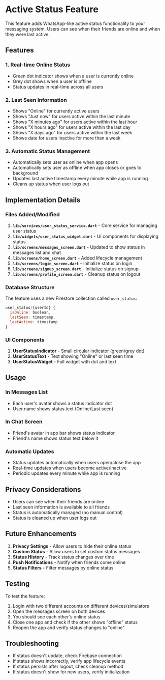 # Active Status Feature

This feature adds WhatsApp-like active status functionality to your messaging system. Users can see when their friends are online and when they were last active.

## Features

### 1. Real-time Online Status
- Green dot indicator shows when a user is currently online
- Grey dot shows when a user is offline
- Status updates in real-time across all users

### 2. Last Seen Information
- Shows "Online" for currently active users
- Shows "Just now" for users active within the last minute
- Shows "X minutes ago" for users active within the last hour
- Shows "X hours ago" for users active within the last day
- Shows "X days ago" for users active within the last week
- Shows date for users inactive for more than a week

### 3. Automatic Status Management
- Automatically sets user as online when app opens
- Automatically sets user as offline when app closes or goes to background
- Updates last active timestamp every minute while app is running
- Cleans up status when user logs out

## Implementation Details

### Files Added/Modified

1. **`lib/services/user_status_service.dart`** - Core service for managing user status
2. **`lib/widgets/user_status_widget.dart`** - UI components for displaying status
3. **`lib/screens/messages_screen.dart`** - Updated to show status in messages list and chat
4. **`lib/screens/home_screen.dart`** - Added lifecycle management
5. **`lib/screens/login_screen.dart`** - Initialize status on login
6. **`lib/screens/signup_screen.dart`** - Initialize status on signup
7. **`lib/screens/profile_screen.dart`** - Cleanup status on logout

### Database Structure

The feature uses a new Firestore collection called `user_status`:

```javascript
user_status/{userId} {
  isOnline: boolean,
  lastSeen: timestamp,
  lastActive: timestamp
}
```

### UI Components

1. **UserStatusIndicator** - Small circular indicator (green/grey dot)
2. **UserStatusText** - Text showing "Online" or last seen time
3. **UserStatusWidget** - Full widget with dot and text

## Usage

### In Messages List
- Each user's avatar shows a status indicator dot
- User name shows status text (Online/Last seen)

### In Chat Screen
- Friend's avatar in app bar shows status indicator
- Friend's name shows status text below it

### Automatic Updates
- Status updates automatically when users open/close the app
- Real-time updates when users become active/inactive
- Periodic updates every minute while app is running

## Privacy Considerations

- Users can see when their friends are online
- Last seen information is available to all friends
- Status is automatically managed (no manual control)
- Status is cleaned up when user logs out

## Future Enhancements

1. **Privacy Settings** - Allow users to hide their online status
2. **Custom Status** - Allow users to set custom status messages
3. **Status History** - Track status changes over time
4. **Push Notifications** - Notify when friends come online
5. **Status Filters** - Filter messages by online status

## Testing

To test the feature:

1. Login with two different accounts on different devices/simulators
2. Open the messages screen on both devices
3. You should see each other's online status
4. Close one app and check if the other shows "offline" status
5. Reopen the app and verify status changes to "online"

## Troubleshooting

- If status doesn't update, check Firebase connection
- If status shows incorrectly, verify app lifecycle events
- If status persists after logout, check cleanup method
- If status doesn't show for new users, verify initialization 
